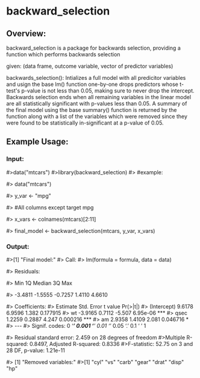 # backward_selection
## Overview:
backward_selection is a package for backwards selection, providing a function which performs backwards selection 

given:
(data frame, outcome variable, vector of predictor variables)
 
backwards_selection(): Intializes a full model with all predicitor variables and usign the base lm() function 
one-by-one drops predictors whose t-test's p-value is not less than 0.05, making sure to never drop the intercept. 
Backwards selection ends when all remaining variables in the linear model are all statistically significant with 
p-values less than 0.05. A summary of the final model using the base summary() function is returned by the function 
along with a list of the variables which were removed since they were found to be statistically in-significant at a 
p-value of 0.05.      

## Example Usage:

### Input:
#>data("mtcars")
#>library(backward_selection)
#> #example:

#> data("mtcars")

#> y_var <- "mpg"

#> #All columns except target mpg

#> x_vars <- colnames(mtcars)[2:11]

#> final_model <- backward_selection(mtcars, y_var, x_vars)

### Output:
#>[1] "Final model:"
#> Call:
#> lm(formula = formula, data = data)

#> Residuals:
 
#>    Min      1Q  Median      3Q     Max
 
#> -3.4811 -1.5555 -0.7257  1.4110  4.6610
 

#> Coefficients:
#>            Estimate Std. Error t value Pr(>|t|) 
#> (Intercept)   9.6178     6.9596   1.382 0.177915
#> wt           -3.9165     0.7112  -5.507 6.95e-06 ***
#> qsec          1.2259     0.2887   4.247 0.000216 ***
#> am            2.9358     1.4109   2.081 0.046716 *
#> ---
#> Signif. codes:  0 ‘***’ 0.001 ‘**’ 0.01 ‘*’ 0.05 ‘.’ 0.1 ‘ ’ 1
 
#> Residual standard error: 2.459 on 28 degrees of freedom
#>Multiple R-squared:  0.8497,	Adjusted R-squared:  0.8336
#>F-statistic: 52.75 on 3 and 28 DF,  p-value: 1.21e-11

#> [1] "Removed variables:"
#>[1] "cyl"  "vs"   "carb" "gear" "drat" "disp" "hp"  
